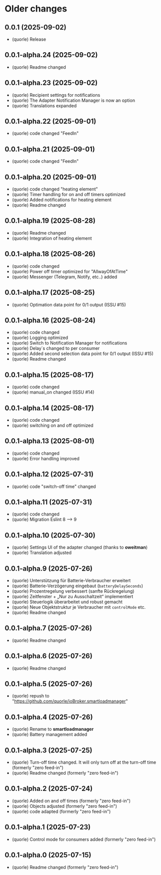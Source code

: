 # Older changes
## 0.0.1 (2025-09-02)

- (quorle) Release

## 0.0.1-alpha.24 (2025-09-02)

- (quorle) Readme changed

## 0.0.1-alpha.23 (2025-09-02)

- (quorle) Recipient settings for notifications
- (quorle) The Adapter Notification Manager is now an option
- (quorle) Translations expanded

## 0.0.1-alpha.22 (2025-09-01)

- (quorle) code changed "FeedIn"

## 0.0.1-alpha.21 (2025-09-01)

- (quorle) code changed "FeedIn"

## 0.0.1-alpha.20 (2025-09-01)

- (quorle) code changed "heating element"
- (quorle) Timer handling for on and off timers optimized
- (quorle) Added notifications for heating element
- (quorle) Readme changed

## 0.0.1-alpha.19 (2025-08-28)

- (quorle) Readme changed
- (quorle) Integration of heating element

## 0.0.1-alpha.18 (2025-08-26)

- (quorle) code changed
- (quorle) Power off timer optimized for "AllwayOfAtTime"
- (quorle) Messenger (Telegram, Notify, etc..) added

## 0.0.1-alpha.17 (2025-08-25)

- (quorle) Optimation data point for 0/1 output (ISSU #15)

## 0.0.1-alpha.16 (2025-08-24)

- (quorle) code changed
- (quorle) Logging optimized
- (quorle) Switch to Notification Manager for notifications
- (quorle) Delay´s changed to per consumer
- (quorle) Added second selection data point for 0/1 output (ISSU #15)
- (quorle) Readme changed

## 0.0.1-alpha.15 (2025-08-17)

- (quorle) code changed
- (quorle) manual_on changed (ISSU #14)

## 0.0.1-alpha.14 (2025-08-17)

- (quorle) code changed
- (quorle) switching on and off optimized

## 0.0.1-alpha.13 (2025-08-01)

- (quorle) code changed
- (quorle) Error handling improved

## 0.0.1-alpha.12 (2025-07-31)

- (quorle) code "switch-off time" changed

## 0.0.1-alpha.11 (2025-07-31)

- (quorle) code changed
- (quorle) Migration Eslint 8 --> 9

## 0.0.1-alpha.10 (2025-07-30)

- (quorle) Settings UI of the adapter changed (thanks to **oweitman**)
- (quorle) Translation adjusted

## 0.0.1-alpha.9 (2025-07-26)

- (quorle) Unterstützung für Batterie-Verbraucher erweitert
- (quorle) Batterie-Verzögerung eingebaut (`batteryDelaySeconds`)
- (quorle) Prozentregelung verbessert (sanfte Rückregelung)
- (quorle) Zeitfenster + „Nur zu Ausschaltzeit“ implementiert
- (quorle) Steuerlogik überarbeitet und robust gemacht
- (quorle) Neue Objektstruktur je Verbraucher mit `controlMode` etc.
- (quorle) Readme changed

## 0.0.1-alpha.7 (2025-07-26)

- (quorle) Readme changed

## 0.0.1-alpha.6 (2025-07-26)

- (quorle) Readme changed

## 0.0.1-alpha.5 (2025-07-26)

- (quorle) repush to "https://github.com/quorle/ioBroker.smartloadmanager"

## 0.0.1-alpha.4 (2025-07-26)

- (quorle) Rename to **smartloadmanager**
- (quorle) Battery management added

## 0.0.1-alpha.3 (2025-07-25)

- (quorle) Turn-off time changed. It will only turn off at the turn-off time (formerly "zero feed-in")
- (quorle) Readme changed (formerly "zero feed-in")

## 0.0.1-alpha.2 (2025-07-24)

- (quorle) Added on and off times (formerly "zero feed-in")
- (quorle) Objects adjusted (formerly "zero feed-in")
- (quorle) code adapted (formerly "zero feed-in")

## 0.0.1-alpha.1 (2025-07-23)

- (quorle) Control mode for consumers added (formerly "zero feed-in")

## 0.0.1-alpha.0 (2025-07-15)

- (quorle) Readme changed (formerly "zero feed-in")
